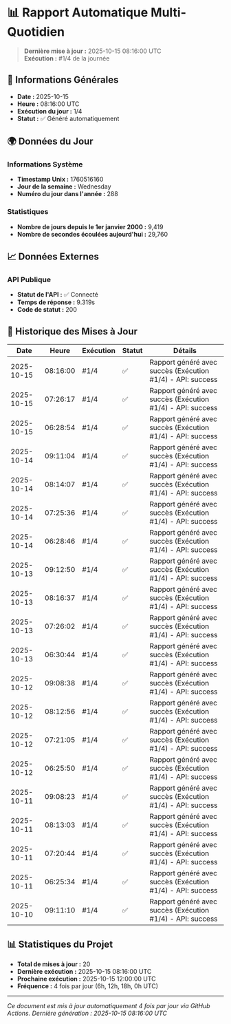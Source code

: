 # 📊 Rapport Automatique Multi-Quotidien

> **Dernière mise à jour :** 2025-10-15 08:16:00 UTC  
> **Exécution :** #1/4 de la journée

## 📅 Informations Générales

- **Date :** 2025-10-15
- **Heure :** 08:16:00 UTC
- **Exécution du jour :** 1/4
- **Statut :** ✅ Généré automatiquement

## 🌍 Données du Jour

### Informations Système
- **Timestamp Unix :** 1760516160
- **Jour de la semaine :** Wednesday
- **Numéro du jour dans l'année :** 288

### Statistiques
- **Nombre de jours depuis le 1er janvier 2000 :** 9,419
- **Nombre de secondes écoulées aujourd'hui :** 29,760

## 📈 Données Externes

### API Publique
- **Statut de l'API :** ✅ Connecté
- **Temps de réponse :** 9.319s
- **Code de statut :** 200

## 🔄 Historique des Mises à Jour

| Date | Heure | Exécution | Statut | Détails |
|------|-------|-----------|--------|---------|
| 2025-10-15 | 08:16:00 | #1/4 | ✅ | Rapport généré avec succès (Exécution #1/4) - API: success |
| 2025-10-15 | 07:26:17 | #1/4 | ✅ | Rapport généré avec succès (Exécution #1/4) - API: success |
| 2025-10-15 | 06:28:54 | #1/4 | ✅ | Rapport généré avec succès (Exécution #1/4) - API: success |
| 2025-10-14 | 09:11:04 | #1/4 | ✅ | Rapport généré avec succès (Exécution #1/4) - API: success |
| 2025-10-14 | 08:14:07 | #1/4 | ✅ | Rapport généré avec succès (Exécution #1/4) - API: success |
| 2025-10-14 | 07:25:36 | #1/4 | ✅ | Rapport généré avec succès (Exécution #1/4) - API: success |
| 2025-10-14 | 06:28:46 | #1/4 | ✅ | Rapport généré avec succès (Exécution #1/4) - API: success |
| 2025-10-13 | 09:12:50 | #1/4 | ✅ | Rapport généré avec succès (Exécution #1/4) - API: success |
| 2025-10-13 | 08:16:37 | #1/4 | ✅ | Rapport généré avec succès (Exécution #1/4) - API: success |
| 2025-10-13 | 07:26:02 | #1/4 | ✅ | Rapport généré avec succès (Exécution #1/4) - API: success |
| 2025-10-13 | 06:30:44 | #1/4 | ✅ | Rapport généré avec succès (Exécution #1/4) - API: success |
| 2025-10-12 | 09:08:38 | #1/4 | ✅ | Rapport généré avec succès (Exécution #1/4) - API: success |
| 2025-10-12 | 08:12:56 | #1/4 | ✅ | Rapport généré avec succès (Exécution #1/4) - API: success |
| 2025-10-12 | 07:21:05 | #1/4 | ✅ | Rapport généré avec succès (Exécution #1/4) - API: success |
| 2025-10-12 | 06:25:50 | #1/4 | ✅ | Rapport généré avec succès (Exécution #1/4) - API: success |
| 2025-10-11 | 09:08:23 | #1/4 | ✅ | Rapport généré avec succès (Exécution #1/4) - API: success |
| 2025-10-11 | 08:13:03 | #1/4 | ✅ | Rapport généré avec succès (Exécution #1/4) - API: success |
| 2025-10-11 | 07:20:44 | #1/4 | ✅ | Rapport généré avec succès (Exécution #1/4) - API: success |
| 2025-10-11 | 06:25:34 | #1/4 | ✅ | Rapport généré avec succès (Exécution #1/4) - API: success |
| 2025-10-10 | 09:11:10 | #1/4 | ✅ | Rapport généré avec succès (Exécution #1/4) - API: success |

## 📊 Statistiques du Projet

- **Total de mises à jour :** 20
- **Dernière exécution :** 2025-10-15 08:16:00 UTC
- **Prochaine exécution :** 2025-10-15 12:00:00 UTC
- **Fréquence :** 4 fois par jour (6h, 12h, 18h, 0h UTC)

---

*Ce document est mis à jour automatiquement 4 fois par jour via GitHub Actions.*
*Dernière génération : 2025-10-15 08:16:00 UTC*
